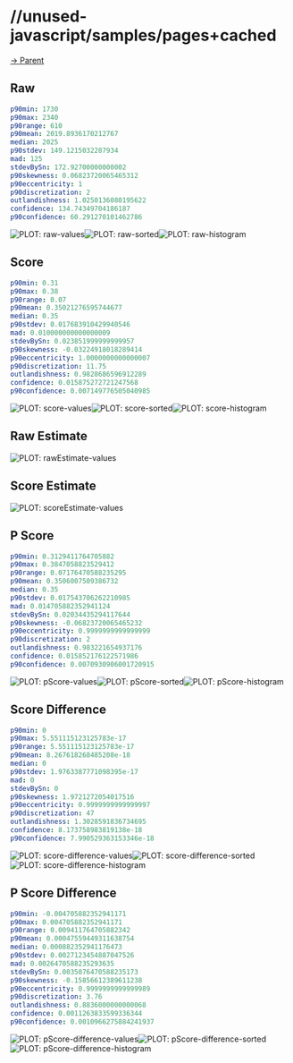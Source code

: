 
# //unused-javascript/samples/pages+cached

[→ Parent](../..)


## Raw


```yaml
p90min: 1730
p90max: 2340
p90range: 610
p90mean: 2019.8936170212767
median: 2025
p90stdev: 149.1215032287934
mad: 125
stdevBySn: 172.92700000000002
p90skewness: 0.06823720065465312
p90eccentricity: 1
p90discretization: 2
outlandishness: 1.0250136080195622
confidence: 134.74349704186187
p90confidence: 60.291270101462786

```

![PLOT: raw-values](./raw/values.svg)![PLOT: raw-sorted](./raw/sorted.svg)![PLOT: raw-histogram](./raw/histogram.svg)
## Score


```yaml
p90min: 0.31
p90max: 0.38
p90range: 0.07
p90mean: 0.35021276595744677
median: 0.35
p90stdev: 0.017683910429940546
mad: 0.010000000000000009
stdevBySn: 0.023851999999999957
p90skewness: -0.03224918018289414
p90eccentricity: 1.0000000000000007
p90discretization: 11.75
outlandishness: 0.9828686596912289
confidence: 0.015875272721247568
p90confidence: 0.007149776505040985

```

![PLOT: score-values](./score/values.svg)![PLOT: score-sorted](./score/sorted.svg)![PLOT: score-histogram](./score/histogram.svg)
## Raw Estimate

![PLOT: rawEstimate-values](./rawEstimate/values.svg)
## Score Estimate

![PLOT: scoreEstimate-values](./scoreEstimate/values.svg)
## P Score


```yaml
p90min: 0.3129411764705882
p90max: 0.3847058823529412
p90range: 0.07176470588235295
p90mean: 0.3506007509386732
median: 0.35
p90stdev: 0.017543706262210985
mad: 0.014705882352941124
stdevBySn: 0.02034435294117644
p90skewness: -0.06823720065465232
p90eccentricity: 0.9999999999999999
p90discretization: 2
outlandishness: 0.983221654937176
confidence: 0.015852176122571986
p90confidence: 0.0070930906001720915

```

![PLOT: pScore-values](./pScore/values.svg)![PLOT: pScore-sorted](./pScore/sorted.svg)![PLOT: pScore-histogram](./pScore/histogram.svg)
## Score Difference


```yaml
p90min: 0
p90max: 5.551115123125783e-17
p90range: 5.551115123125783e-17
p90mean: 8.267618268485208e-18
median: 0
p90stdev: 1.9763387771098395e-17
mad: 0
stdevBySn: 0
p90skewness: 1.9721272054017516
p90eccentricity: 0.9999999999999997
p90discretization: 47
outlandishness: 1.3028591836734695
confidence: 8.173758983819138e-18
p90confidence: 7.990529363153346e-18

```

![PLOT: score-difference-values](./score-difference/values.svg)![PLOT: score-difference-sorted](./score-difference/sorted.svg)![PLOT: score-difference-histogram](./score-difference/histogram.svg)
## P Score Difference


```yaml
p90min: -0.004705882352941171
p90max: 0.004705882352941171
p90range: 0.009411764705882342
p90mean: 0.00047559449311638754
median: 0.000882352941176473
p90stdev: 0.0027123454887047526
mad: 0.0026470588235293635
stdevBySn: 0.0035076470588235173
p90skewness: -0.15856612389611238
p90eccentricity: 0.9999999999999989
p90discretization: 3.76
outlandishness: 0.8836000000000068
confidence: 0.0011263833599336344
p90confidence: 0.0010966275884241937

```

![PLOT: pScore-difference-values](./pScore-difference/values.svg)![PLOT: pScore-difference-sorted](./pScore-difference/sorted.svg)![PLOT: pScore-difference-histogram](./pScore-difference/histogram.svg)